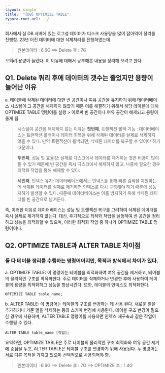 ```yaml
---
layout: single
title:  "[DB] OPTIMIZE TABLE"
typora-root-url: ../
---
```


회사에서 실 DB 서버에 있는 로그성 데이터가 디스크 사용량을 많이 잡아먹어 정리를 진행함.
23년 이전 데이터에 대한 삭제처리를 진행하였는데 

>  원본데이터 : 6.6G ==> Delete 후 : 7G 

오히려 용량이 늘었다. 이 이유에 대해서 공부해본 내용을 정리해 보려고 한다.



## Q1. Delete 쿼리 후에 데이터의 갯수는 줄었지만 용량이 늘어난 이유

a. 테이블에 삭제된 데이터에 대한 빈 공간이나 여유 공간을 유지하기 위해 데이터베이스 시스템이 그 공간을 해제하지 않았기 때문
이를 해결하기 위해서 해당 테이블에 대해 OPTIMIZE TABLE 명령어를 실행 > 이로써 빈 공간이나 여유 공간이 해제되고 용량이 줄게 됨.

> 시스템이 공간을 해제하지 않는 이유는
> **첫번째**, 트랜잭션 롤백 기능 : 데이터베이스는 트랜잭션 롤백이나 데이터 회복을 위해 삭제된 데이터를 실제로 삭제하지 않을 수 있다. 
> 만약 트랜잭션이 롤백되면, 삭제된 데이터를 복구할 수 있어야 하기 때문이다.
>
> **두번째**, 성능 및 효율성: 실제로 디스크에서 데이터를 제거하는 것은 비용이 많이 들 수 있기 때문에 빈 공간을 즉시 디스크에서 해제하지 않고, 
> 나중에 필요한 경우 최적화 작업을 통해 해제할 수 있다.
>
> **세번째**, 인덱스 유지: 데이터베이스에서는 인덱스를 통해 빠른 검색을 지원하는데 삭제된 데이터를 실제로 제거하면 인덱스를 다시 구축해야 하기 때문에 성능 저하가 발생할 수 있다. 때문에 데이터베이스는 이를 방지하기 위해 삭제된 데이터를 빈 공간으로 남겨둔다.

즉, 이러한 이유로 데이터베이스는 성능 및 트랜잭션 복구를 고려하여 삭제된 데이터를 즉시 실제로 제거하지 않는다.
대신, 주기적으로 최적화 작업을 실행하여 빈 공간을 정리하고 성능을 최적화할 수 있으며, 이러한 최적화 작업 중 하나가 OPTIMIZE TABLE 명령어이다.



## Q2. OPTIMIZE TABLE과 ALTER TABLE 차이점

### 둘 다 테이블 정리를 수행하는 명령어이지만, 목적과 방식에서 차이가 있다.

a. OPTIMIZE TABLE: 이 명령어는 테이블을 최적화하여 여유 공간을 제거하고, 테이블의 물리적인 구조를 최적화한다.
주로 데이터를 삭제하거나 변경한 후에 사용하여 테이블의 용량을 최적화하고 성능을 향상시킨다. 또한, 테이블의 인덱스도 최적화한다.

```
OPTIMIZE TABLE table_name;
```

b. ALTER TABLE: 이 명령어는 테이블의 구조를 변경하는 데 사용 된다. 새로운 열을 추가하거나 기존 열을 삭제하는 등의 스키마 변경에 사용된다.
테이블 구조 변경이 필요한 경우에 사용하며, ALTER TABLE 명령어를 사용하면 인덱스 재구축과 같은 작업이 수행될 수 있다.

```
ALTER TABLE table_name [작업];
```

요약하면, OPTIMIZE TABLE은 주로 테이블의 물리적인 구조 최적화와 여유 공간 제거에 중점을 두고, ALTER TABLE은 테이블 구조를 변경하기 위해 사용된다.
두 명령어는 서로 다른 목적을 가지고 있으며 선택적으로 사용되어야 함.



>  원본데이터 : 6.6G  ==> Delete 후 : 7G ==> OPTIMIZE 후 : 1.4G